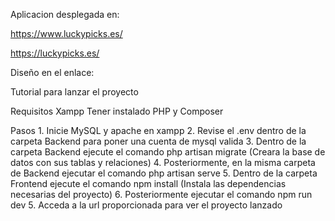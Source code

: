 Aplicacion desplegada en:

https://www.luckypicks.es/

https://luckypicks.es/

Diseño en el enlace: 



Tutorial para lanzar el proyecto

  Requisitos
    Xampp
    Tener instalado PHP y Composer

  Pasos
    1. Inicie MySQL y apache en xampp
    2. Revise el .env dentro de la carpeta Backend para poner una cuenta de mysql valida
    3. Dentro de la carpeta Backend ejecute el comando php artisan migrate (Creara la base de datos con sus tablas y relaciones)
    4. Posteriormente, en la misma carpeta de Backend ejecutar el comando php artisan serve
    5. Dentro de la carpeta Frontend ejecute el comando npm install (Instala las dependencias necesarias del proyecto)
    6. Posteriormente ejecutar el comando npm run dev
    5. Acceda a la url proporcionada para ver el proyecto lanzado
    
